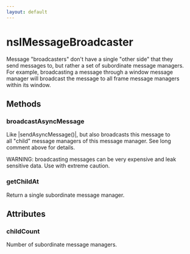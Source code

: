 ```yaml
---
layout: default
---
```


# nsIMessageBroadcaster #
  
Message "broadcasters" don't have a single "other side" that they  
send messages to, but rather a set of subordinate message managers.  
For example, broadcasting a message through a window message  
manager will broadcast the message to all frame message managers  
within its window.  
  

## Methods ##

### broadcastAsyncMessage ###
  
Like |sendAsyncMessage()|, but also broadcasts this message to  
all "child" message managers of this message manager.  See long  
comment above for details.  
  
WARNING: broadcasting messages can be very expensive and leak  
sensitive data.  Use with extreme caution.  
  

### getChildAt ###
  
Return a single subordinate message manager.  
  

## Attributes ##

### childCount ###
  
Number of subordinate message managers.  
  
